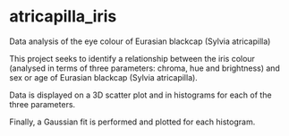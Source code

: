 # atricapilla_iris
Data analysis of the eye colour of Eurasian blackcap (Sylvia atricapilla)


This project seeks to identify a relationship between the iris colour (analysed in terms of three parameters: chroma, hue and brightness) and sex or age of Eurasian blackcap (Sylvia atricapilla). 

Data is displayed on a 3D scatter plot and in histograms for each of the three parameters. 

Finally, a Gaussian fit is performed and plotted for each histogram.
